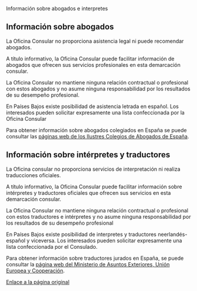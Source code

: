  Información sobre abogados e interpretes

  Información sobre abogados
--------------------------

 La Oficina Consular no proporciona asistencia legal ni puede recomendar abogados.

 A título informativo, la Oficina Consular puede facilitar información de abogados que ofrecen sus servicios profesionales en esta demarcación consular.

 La Oficina Consular no mantiene ninguna relación contractual o profesional con estos abogados y no asume ninguna responsabilidad por los resultados de su desempeño profesional.

 En Países Bajos existe posibilidad de asistencia letrada en español. Los interesados pueden solicitar expresamente una lista confeccionada por la Oficina Consular

  Para obtener información sobre abogados colegiados en España se puede consultar las [páginas web de los Ilustres Colegios de Abogados de España](https://www.abogacia.es/). 

 Información sobre intérpretes y traductores
-------------------------------------------

 La Oficina consular no proporciona servicios de interpretación ni realiza traducciones oficiales.

 A título informativo, la Oficina Consular puede facilitar información sobre intérpretes y traductores oficiales que ofrecen sus servicios en esta demarcación consular.

 La Oficina Consular no mantiene ninguna relación contractual o profesional con estos traductores e intérpretes y no asume ninguna responsabilidad por los resultados de su desempeño profesional

 En Países Bajos existe posibilidad de interpretes y traductores neerlandés-español y viceversa. Los interesados pueden solicitar expresamente una lista confeccionada por el Consulado.

  Para obtener información sobre traductores jurados en España, se puede consultar la [página web del Ministerio de Asuntos Exteriores, Unión Europea y Cooperación](https://www.exteriores.gob.es/es/ServiciosAlCiudadano/Paginas/Traductores-Interpretes-Jurados.aspx). 

  [Enlace a la página original](https://www.exteriores.gob.es/Consulados/amsterdam/es/ServiciosConsulares/Paginas/index.aspx?scco=Pa%C3%ADses+Bajos&scd=9&scca=Emergencia%20Consular&scs=Informaci%C3%B3n%20sobre%20abogados%20e%20interpretes)